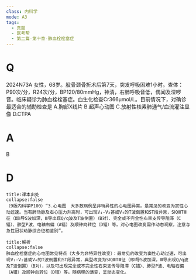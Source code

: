 ```yaml
---
class: 内科学
mode: A3
tags:
  - 真题
  - 医考帮
  - 第二篇-第十章-肺血栓栓塞症
---
```


# Q
2024N73A 女性，68岁。股骨颈骨折术后第7天，突发呼吸困难1小时。查体：P90次/分，R24次/分，BP120/80mmHg，神清，右肺呼吸音低，偶闻及湿啰音。临床疑诊为肺血栓栓塞症。血生化检查Cr366μmol/L。目前情况下，对确诊最适合的辅助检查是
A.胸部X线片
B.超声心动图
C.放射性核素肺通气/血流灌注显像
D.CTPA

# A
B
# D
```ad-note
title:课本出处
collapse:false
（9版内科学P100）“3.心电图　大多数病例呈非特异性的心电图异常。最常见的改变为窦性心动过速。当有肺动脉及右心压力升高时，可出现V₁-V₂甚或V₄的T波倒置和ST段异常，SⅠQⅢTⅢ征（即Ⅰ导S波加深，Ⅲ导出现Q/q波及T波倒置）（B对）、完全或不完全性右束支传导阻滞（C错）、肺型P波、电轴右偏（A错）及顺钟向转位（D错）等。对心电图改变需作动态观察，注意与急性冠状动脉综合征相鉴别”。
```

```ad-summary
title:解析
collapse:false
肺血栓栓塞症的心电图常见特点（大多为非特异性改变）：最常见的改变为窦性心动过速，可出现V₁-V₂甚或V₄的T波倒置和ST段异常，典型改变为SⅠQⅢTⅢ征（即Ⅰ导S波加深，Ⅲ导出现Q/q波及T波倒置）（B对），以及可出现完全或不完全性右束支传导阻滞（C错）、肺型P波、电轴右偏（A错）及顺钟向转位（D错）等。随病程的演变，呈动态变化。
```

